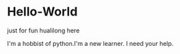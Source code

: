 # Hello-World
just for fun
hualilong here

I'm a hobbist of python.I'm a new learner.
I need your help.
